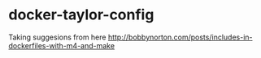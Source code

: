 docker-taylor-config
====================
Taking suggesions from here
http://bobbynorton.com/posts/includes-in-dockerfiles-with-m4-and-make